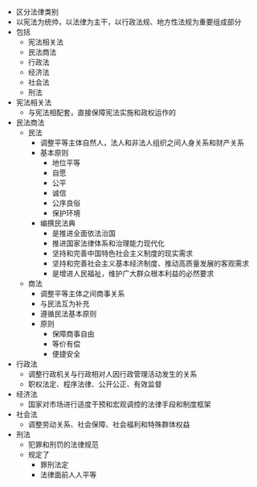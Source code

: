 - 区分法律类别
- 以宪法为统帅，以法律为主干，以行政法规、地方性法规为重要组成部分
- 包括
	- 宪法相关法
	- 民法商法
	- 行政法
	- 经济法
	- 社会法
	- 刑法
- 宪法相关法
	- 与宪法相配套，直接保障宪法实施和政权运作的
- 民法商法
	- 民法
		- 调整平等主体自然人，法人和非法人组织之间人身关系和财产关系
		- 基本原则
			- 地位平等
			- 自愿
			- 公平
			- 诚信
			- 公序良俗
			- 保护环境
		- 编撰民法典
			- 是推进全面依法治国
			- 推进国家法律体系和治理能力现代化
			- 坚持和完善中国特色社会主义制度的现实需求
			- 坚持和完善社会主义基本经济制度、推动高质量发展的客观需求
			- 是增进人民福祉，维护广大群众根本利益的必然要求
	- 商法
		- 调整平等主体之间商事关系
		- 与民法互为补充
		- 遵循民法基本原则
		- 原则
			- 保障商事自由
			- 等价有偿
			- 便捷安全
- 行政法
	- 调整行政机关与行政相对人因行政管理活动发生的关系
	- 职权法定、程序法律、公开公正、有效监督
- 经济法
	- 国家对市场进行适度干预和宏观调控的法律手段和制度框架
- 社会法
	- 调整劳动关系、社会保障、社会福利和特殊群体权益
- 刑法
	- 犯罪和刑罚的法律规范
	- 规定了
		- 罪刑法定
		- 法律面前人人平等